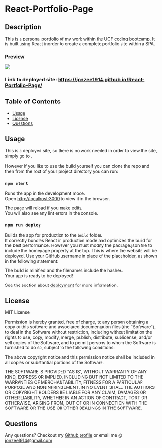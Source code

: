 # React-Portfolio-Page

## Description 

This is a personal portfolio of my work within the UCF coding bootcamp. It is built using React inorder to create a complete portfolio site within a SPA.  

### Preview
![](https://github.com/Jonzee1914/React-Portfolio-Page/blob/main/React-Portfolio-Page.gif?raw=true)
### Link to deployed site: https://jonzee1914.github.io/React-Portfolio-Page/

## Table of Contents 

* [Usage](#usage)
* [License](#license)
* [Questions](#questions)

## Usage 

This is a deployed site, so there is no work needed in order to view the site, simply go to .<br />
<br />
However if you like to use the build yourself you can clone the repo and then from the root of your project directory you can run:

### `npm start`

Runs the app in the development mode.<br />
Open [http://localhost:3000](http://localhost:3000) to view it in the browser.

The page will reload if you make edits.<br />
You will also see any lint errors in the console.

### `npm run deploy`

Builds the app for production to the `build` folder.<br />
It correctly bundles React in production mode and optimizes the build for the best performance. However you must modify the package.json file to include the homepage property at the top. This is where the website will be deployed. Use your GitHub username in place of the <username> placeholder, as shown in the following statement:

The build is minified and the filenames include the hashes.<br />
Your app is ready to be deployed!<br />

See the section about [deployment](https://facebook.github.io/create-react-app/docs/deployment) for more information.

## License

MIT License

Permission is hereby granted, free of charge, to any person obtaining a copy
of this software and associated documentation files (the "Software"), to deal
in the Software without restriction, including without limitation the rights
to use, copy, modify, merge, publish, distribute, sublicense, and/or sell
copies of the Software, and to permit persons to whom the Software is
furnished to do so, subject to the following conditions:

The above copyright notice and this permission notice shall be included in all
copies or substantial portions of the Software.

THE SOFTWARE IS PROVIDED "AS IS", WITHOUT WARRANTY OF ANY KIND, EXPRESS OR
IMPLIED, INCLUDING BUT NOT LIMITED TO THE WARRANTIES OF MERCHANTABILITY,
FITNESS FOR A PARTICULAR PURPOSE AND NONINFRINGEMENT. IN NO EVENT SHALL THE
AUTHORS OR COPYRIGHT HOLDERS BE LIABLE FOR ANY CLAIM, DAMAGES OR OTHER
LIABILITY, WHETHER IN AN ACTION OF CONTRACT, TORT OR OTHERWISE, ARISING FROM,
OUT OF OR IN CONNECTION WITH THE SOFTWARE OR THE USE OR OTHER DEALINGS IN THE
SOFTWARE.

## Questions

Any questions? Checkout my [Github profile](https://github.com/Jonzee1914) or email me @ [jonzee1914@gmail.com](mailto:jonzee1914@gmail.com)
